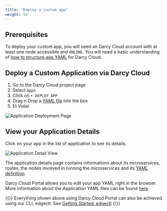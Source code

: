 ```yaml
---
title: "Deploy a custom app"
weight: 50
---
```


## Prerequisites

To deploy your custom app, you will need an Darcy Cloud account with at least one node accessible
and `ONLINE`. You will need a basic understanding
of [how to structure app YAML](../applications-doc/app-doc-yaml.md) for Darcy Cloud.

## Deploy a Custom Application via Darcy Cloud

1. Go to the Darcy Cloud project page
2. Select `Apps`
3. Click on `+ DEPLOY APP`
4. Drag n Drop a [YAML file](../applications-doc/app-doc-yaml.md) into the box
5. Et Voila!

![Application Deployment Page](/images/cloud-deploy-demo.png)

## View your Application Details

Click on your app in the list of application to see its details.

![Application Detail View](/images/18done.png)

The application details page contains informations about its microservices, routes, the nodes
involved in running the microservices and its [YAML definition](../applications-doc/app-doc-yaml.md).

Darcy Cloud Portal allows you to edit your app YAML right in the browser. More information about the
Application YAML files can be found [here](../applications-doc/app-doc-yaml.md).

{{<alert>}} Everything shown above using Darcy Cloud Portal can also be achieved using
our CLI, edgectl. See [Getting Started: edgectl](../get-started-edgectl/)
{{</alert>}}

